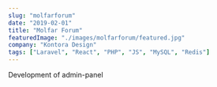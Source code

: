 ```yaml
---
slug: "molfarforum"
date: "2019-02-01"
title: "Molfar Forum"
featuredImage: "./images/molfarforum/featured.jpg"
company: "Kontora Design"
tags: ["Laravel", "React", "PHP", "JS", "MySQL", "Redis"]
---
```


Development of admin-panel
